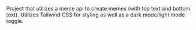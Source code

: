 Project that utilizes a meme api to create memes (with top text and bottom text). Utilizes Tailwind CSS for styling as well as a dark mode/light mode toggle.
